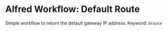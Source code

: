 Alfred Workflow: Default Route
==

Simple workflow to return the default gateway IP address. Keyword: `droute`
